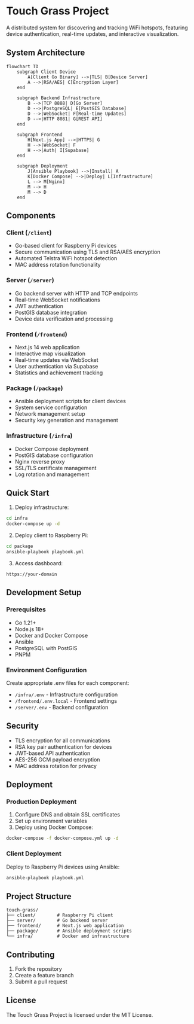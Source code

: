 # Touch Grass Project

A distributed system for discovering and tracking WiFi hotspots, featuring device authentication, real-time updates, and interactive visualization.

## System Architecture

```mermaid
flowchart TD
    subgraph Client Device
        A[Client Go Binary] -->|TLS| B[Device Server]
        A -->|RSA/AES| C[Encryption Layer]
    end

    subgraph Backend Infrastructure
        B -->|TCP 8888| D[Go Server]
        D -->|PostgreSQL| E[PostGIS Database]
        D -->|WebSocket| F[Real-time Updates]
        D -->|HTTP 8081| G[REST API]
    end

    subgraph Frontend
        H[Next.js App] -->|HTTPS| G
        H -->|WebSocket| F
        H -->|Auth| I[Supabase]
    end

    subgraph Deployment
        J[Ansible Playbook] -->|Install| A
        K[Docker Compose] -->|Deploy| L[Infrastructure]
        L --> M[Nginx]
        M --> H
        M --> D
    end
```

## Components

### Client (`/client`)
- Go-based client for Raspberry Pi devices
- Secure communication using TLS and RSA/AES encryption
- Automated Telstra WiFi hotspot detection
- MAC address rotation functionality

### Server (`/server`)
- Go backend server with HTTP and TCP endpoints
- Real-time WebSocket notifications
- JWT authentication
- PostGIS database integration
- Device data verification and processing

### Frontend (`/frontend`)
- Next.js 14 web application
- Interactive map visualization
- Real-time updates via WebSocket
- User authentication via Supabase
- Statistics and achievement tracking

### Package (`/package`)
- Ansible deployment scripts for client devices
- System service configuration
- Network management setup
- Security key generation and management

### Infrastructure (`/infra`)
- Docker Compose deployment
- PostGIS database configuration
- Nginx reverse proxy
- SSL/TLS certificate management
- Log rotation and management

## Quick Start

1. Deploy infrastructure:
```bash
cd infra
docker-compose up -d
```

2. Deploy client to Raspberry Pi:
```bash
cd package
ansible-playbook playbook.yml
```

3. Access dashboard:
```
https://your-domain
```

## Development Setup

### Prerequisites
- Go 1.21+
- Node.js 18+
- Docker and Docker Compose
- Ansible
- PostgreSQL with PostGIS
- PNPM

### Environment Configuration
Create appropriate .env files for each component:
- `/infra/.env` - Infrastructure configuration
- `/frontend/.env.local` - Frontend settings
- `/server/.env` - Backend configuration

## Security
- TLS encryption for all communications
- RSA key pair authentication for devices
- JWT-based API authentication
- AES-256 GCM payload encryption
- MAC address rotation for privacy

## Deployment

### Production Deployment
1. Configure DNS and obtain SSL certificates
2. Set up environment variables
3. Deploy using Docker Compose:
```bash
docker-compose -f docker-compose.yml up -d
```

### Client Deployment
Deploy to Raspberry Pi devices using Ansible:
```bash
ansible-playbook playbook.yml
```

## Project Structure
```
touch-grass/
├── client/        # Raspberry Pi client
├── server/        # Go backend server
├── frontend/      # Next.js web application
├── package/       # Ansible deployment scripts
└── infra/         # Docker and infrastructure
```

## Contributing
1. Fork the repository
2. Create a feature branch
3. Submit a pull request

## License

The Touch Grass Project is licensed under the MIT License.
